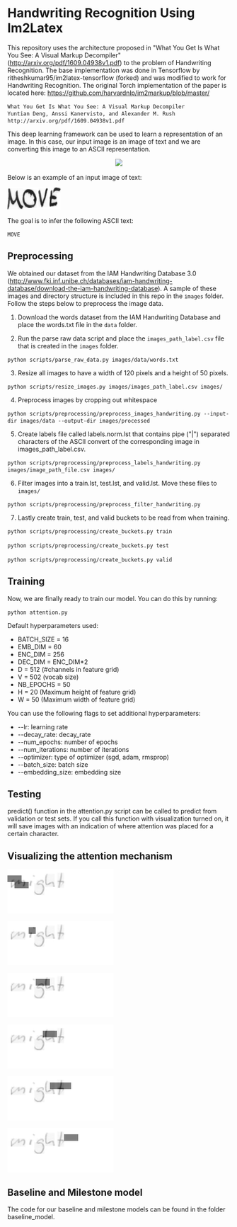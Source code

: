 # Handwriting Recognition Using Im2Latex

This repository uses the architecture proposed in "What You Get Is What You See: A Visual Markup Decompiler" (http://arxiv.org/pdf/1609.04938v1.pdf) to the problem of Handwriting Recognition. The base implementation was done in Tensorflow by ritheshkumar95/im2latex-tensorflow (forked) and was modified to work for Handwriting Recognition. The original Torch implementation of the paper is located here: https://github.com/harvardnlp/im2markup/blob/master/

    What You Get Is What You See: A Visual Markup Decompiler  
    Yuntian Deng, Anssi Kanervisto, and Alexander M. Rush
    http://arxiv.org/pdf/1609.04938v1.pdf

This deep learning framework can be used to learn a representation of an image. In this case, our input image is an image of text and we are converting this image to an ASCII representation.

<p align="center"><img src="http://lstm.seas.harvard.edu/latex/network.png" width="400"></p>

Below is an example of an input image of text:

![alt text](https://raw.githubusercontent.com/nexusapoorvacus/Handwriting-Recognition/master/images/data/a01/a01-000u/a01-000u-00-01.png)

The goal is to infer the following ASCII text:

```
MOVE
```

## Preprocessing

We obtained our dataset from the IAM Handwriting Database 3.0 (http://www.fki.inf.unibe.ch/databases/iam-handwriting-database/download-the-iam-handwriting-database). A sample of these images and directory structure is included in this repo in the ```images``` folder. Follow the steps below to preprocess the image data.

1. Download the words dataset from the IAM Handwriting Database and place the words.txt file in the ```data``` folder.

2. Run the parse raw data script and place the ```images_path_label.csv``` file that is created in the ```images``` folder.

```
python scripts/parse_raw_data.py images/data/words.txt
```

3. Resize all images to have a width of 120 pixels and a height of 50 pixels.

```
python scripts/resize_images.py images/images_path_label.csv images/
```

4. Preprocess images by cropping out whitespace

```
python scripts/preprocessing/preprocess_images_handwriting.py --input-dir images/data --output-dir images/processed
```
5. Create labels file called labels.norm.lst that contains pipe ("|") separated characters of the ASCII convert of the corresponding image in images_path_label.csv.

```
python scripts/preprocessing/preprocess_labels_handwriting.py images/image_path_file.csv images/
```

6. Filter images into a train.lst, test.lst, and valid.lst. Move these files to ```images/```

```
python scripts/preprocessing/preprocess_filter_handwriting.py
```

7. Lastly create train, test, and valid buckets to be read from when training.

```
python scripts/preprocessing/create_buckets.py train

python scripts/preprocessing/create_buckets.py test

python scripts/preprocessing/create_buckets.py valid
```

## Training

Now, we are finally ready to train our model. You can do this by running:

```
python attention.py
```

Default hyperparameters used:
* BATCH_SIZE      = 16
* EMB_DIM         = 60
* ENC_DIM         = 256
* DEC_DIM         = ENC_DIM*2
* D               = 512 (#channels in feature grid)
* V               = 502 (vocab size)
* NB_EPOCHS       = 50
* H               = 20  (Maximum height of feature grid)
* W               = 50  (Maximum width of feature grid)

You can use the following flags to set additional hyperparameters:

* --lr: learning rate
* --decay_rate: decay_rate
* --num_epochs: number of epochs
* --num_iterations: number of iterations
* --optimizer: type of optimizer (sgd, adam, rmsprop)
* --batch_size: batch size
* --embedding_size: embedding size

## Testing

predict() function in the attention.py script can be called to predict from validation or test sets. If you call this function with visualization turned on, it will save images with an indication of where attention was placed for a certain character.

## Visualizing the attention mechanism

![alt text](https://raw.githubusercontent.com/nexusapoorvacus/Handwriting-Recognition/master/att_imgs/image_att1.png)

![alt text](https://raw.githubusercontent.com/nexusapoorvacus/Handwriting-Recognition/master/att_imgs/image_att2.png)

![alt text](https://raw.githubusercontent.com/nexusapoorvacus/Handwriting-Recognition/master/att_imgs/image_att3.png)

![alt text](https://raw.githubusercontent.com/nexusapoorvacus/Handwriting-Recognition/master/att_imgs/image_att4.png)

![alt text](https://raw.githubusercontent.com/nexusapoorvacus/Handwriting-Recognition/master/att_imgs/image_att5.png)

![alt text](https://raw.githubusercontent.com/nexusapoorvacus/Handwriting-Recognition/master/att_imgs/image_att6.png)

## Baseline and Milestone model

The code for our baseline and milestone models can be found in the folder baseline_model.
